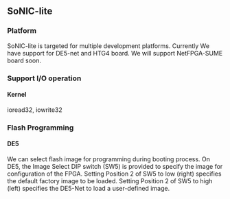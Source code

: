 ## SoNIC-lite

### Platform
SoNIC-lite is targeted for multiple development platforms. Currently We have support for DE5-net and HTG4 board. We will support NetFPGA-SUME board soon.

### Support I/O operation
#### Kernel
ioread32, iowrite32

### Flash Programming
#### DE5
We can select flash image for programming during booting process. On DE5, the Image Select DIP switch (SW5) is provided to specify the image for configuration of the FPGA. Setting Position 2 of SW5 to low (right) specifies the default factory image to be loaded. Setting Position 2 of SW5 to high (left) specifies the DE5-Net to load a user-defined image.
